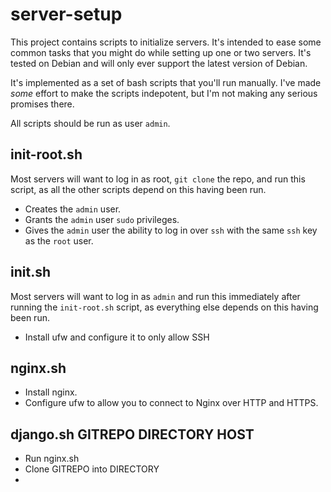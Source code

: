 # server-setup

This project contains scripts to initialize servers. It's intended to ease some
common tasks that you might do while setting up one or two servers. It's tested
on Debian and will only ever support the latest version of Debian.

It's implemented as a set of bash scripts that you'll run manually. I've made
*some* effort to make the scripts indepotent, but I'm not making any serious
promises there.

All scripts should be run as user `admin`.

## init-root.sh
Most servers will want to log in as root, `git clone` the repo, and run
this script, as all the other scripts depend on this having been run.

* Creates the `admin` user.
* Grants the `admin` user `sudo` privileges.
* Gives the `admin` user the ability to log in over `ssh` with the same `ssh`
  key as the `root` user.

## init.sh
Most servers will want to log in as `admin` and run this immediately after
running the `init-root.sh` script, as everything else depends on this having
been run.

* Install ufw and configure it to only allow SSH

## nginx.sh
* Install nginx.
* Configure ufw to allow you to connect to Nginx over HTTP and HTTPS.

## django.sh GITREPO DIRECTORY HOST
* Run nginx.sh
* Clone GITREPO into DIRECTORY
* 

